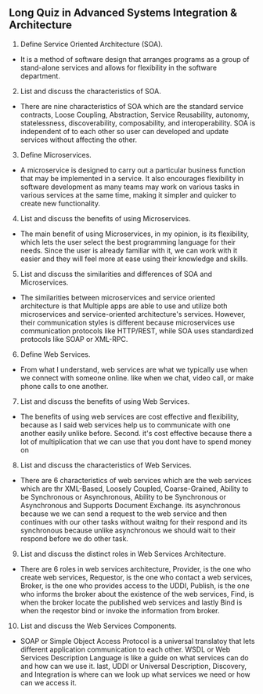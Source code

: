 ## Long Quiz in Advanced Systems Integration & Architecture
1. Define Service Oriented Architecture (SOA).
- It is a method of software design that arranges programs as a group of stand-alone services and allows for flexibility in the software department.

2. List and discuss the characteristics of SOA.
- There are nine characteristics of SOA which are the standard service contracts, Loose Coupling, Abstraction, Service Reusability, autonomy, statelessness, discoverability, composability, and interoperability. SOA is independent of to each other so user can developed and update services without affecting the other. 

3. Define Microservices.
- A microservice is designed to carry out a particular business function that may be implemented in a service. It also encourages flexibility in software development as many teams may work on various tasks in various services at the same time, making it simpler and quicker to create new functionality. 

4. List and discuss the benefits of using Microservices.
- The main benefit of using Microservices, in my opinion, is its flexibility, which lets the user select the best programming language for their needs. Since the user is already familiar with it, we can work with it easier and they will feel more at ease using their knowledge and skills. 

5. List and discuss the similarities and differences of SOA and Microservices.
- The similarities between microservices and service oriented architecture is that Multiple apps are able to use and utilize both microservices and service-oriented architecture's services. However,  their communication styles is different because microservices use communication protocols like HTTP/REST, while SOA uses standardized protocols like SOAP or XML-RPC.  

6. Define Web Services.
- From what I understand, web services are what we typically use when we connect with someone online. like when we chat, video call, or make phone calls to one another.

7. List and discuss the benefits of using Web Services.
- The benefits of using web services are cost effective and flexibility, because as I said web services help us to communicate with one another easily unlike before. Second. it's cost effective because there a lot of multiplication that we can use that you dont have to spend money on

8. List and discuss the characteristics of Web Services.
- There are 6 characteristics of web services which are the web services which are thr XML-Based, Loosely Coupled, Coarse-Grained, Ability to be Synchronous or Asynchronous,  Ability to be Synchronous or Asynchronous and  Supports Document Exchange. its asynchronous because we we can send a request to the web service and then continues with our other tasks without waitng for their respond and its synchronous because unlike asynchronous we should wait to their respond before we do other task.

9. List and discuss the distinct roles in Web Services Architecture.
- There are 6 roles in web services architecture, Provider, is the one who create web services, Requestor, is the one who contact a web services, Broker, is the one who provides access to the UDDI, Publish, is the one who informs the broker about the existence of the web services, Find, is when the broker locate the published web services and lastly Bind is when the reqestor bind or invoke the information from broker. 

10. List and discuss the Web Services Components.
-  SOAP or Simple Object Access Protocol is a universal translatoy that lets different application communication to each other. WSDL or Web Services Description Language is like a guide on what services can do and how can we use it. last, UDDI or Universal Description, Discovery, and Integration is where can we look up what services we need or how can we access it.
